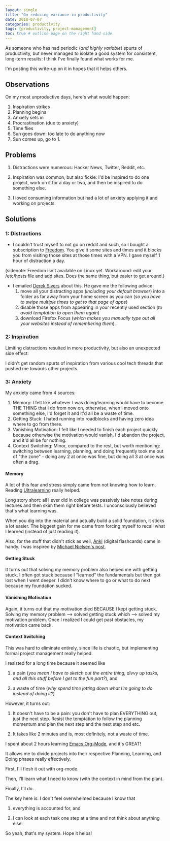 ```yaml
---
layout: single
title: "On reducing variance in productivity"
date: 2018-07-07
categories: productivity
tags: [productivity, project-management]
toc: true # outline page on the right hand side
---
```


As someone who has had periodic (*and highly variable*) spurts of productivity, but never managed to isolate a good system for consistent, long-term results: I think I've finally found what works for me.

I'm posting this write-up on it in hopes that it helps others. 

## Observations

On my most unproductive days, here's what would happen:

1. Inspiration strikes
2. Planning begins
3. Anxiety sets in
4. Procrastination (due to anxiety)
5. Time flies
6. Sun goes down: too late to do anything now
7. Sun comes up, go to 1. 

## Problems

1. Distractions were numerous: Hacker News, Twitter, Reddit, etc.

2. Inspiration was common, but also fickle: I'd be inspired to do one project, work on it for a day or two, and then be inspired to do something else.

3. I loved consuming information but had a lot of anxiety applying it and working on projects.

## Solutions

### 1: Distractions

- I couldn't trust myself to not go on reddit and such, so I bought a subscription to [Freedom](https://freedom.to/). You give it some sites and times and it blocks you from visiting those sites at those times with a VPN. I gave myself 1 hour of distraction a day.

(sidenote: Freedom isn't available on Linux yet. Workaround: edit your /etc/hosts file and add sites. Does the same thing, but easier to get around.)

- I emailed [Derek Sivers](https://sivers.org/) about this. He gave me the following advice:
    1. move all your distracting apps (*including your default browser*) into a folder as far away from your home screen as you can (*so you have to swipe multiple times to get to that page of apps*)
    2. disable those apps from appearing in your recently used section (*to avoid temptation to open them again*)
    3. download Firefox Focus (*which makes you manually type out all your websites instead of remembering them*).

### 2: Inspiration

Limiting distractions resulted in more productivity, but also an unexpected side effect:

I didn't get random spurts of inspiration from various cool tech threads that pushed me towards other projects.

### 3: Anxiety

My anxiety came from 4 sources:

1. Memory: I felt like whatever I was doing/learning would have to become THE THING that I do from now on, otherwise, when I moved onto something else, I'd forget it and it'd all be a waste of time.
2. Getting Stuck: I hated running into roadblocks and having zero idea where to go from there.
3. Vanishing Motivation: I felt like I needed to finish each project quickly because otherwise the motivation would vanish, I'd abandon the project, and it'd all be for nothing.
4. Context Switching: Minor, compared to the rest, but worth mentioning: switching between learning, planning, and doing frequently took me out of "the zone" - doing any 2 at once was fine, but doing all 3 at once was often a drag.

#### Memory

A lot of this fear and stress simply came from not knowing how to learn. Reading [Ultralearning](https://www.scotthyoung.com/blog/ultralearning/) really helped.

Long story short: all I ever did in college was passively take notes during lectures and then skim them right before tests. I unconsciously believed that's what learning was.

When you dig into the material and actually build a solid foundation, it sticks a lot easier. The biggest gain for me came from forcing myself to recall what I learned (instead of just reading it).

Also, for the stuff that didn't stick as well, [Anki](https://apps.ankiweb.net/) (digital flashcards) came in handy. I was inspired by [Michael Nielsen's post](http://augmentingcognition.com/ltm.html).

#### Getting Stuck

It turns out that solving my memory problem also helped me with getting stuck. I often got stuck because I "learned" the fundamentals but then got lost when I went deeper. I didn't know where to go or what to do next because my foundation sucked.

#### Vanishing Motivation

Again, it turns out that my motivation died BECAUSE I kept getting stuck. Solving my memory problem --> solved getting stuck which --> solved my motivation problem. Once I realized I could get past obstacles, my motivation came back.

#### Context Switching

This was hard to eliminate entirely, since life is chaotic, but implementing formal project management really helped.

I resisted for a long time because it seemed like

1. a pain (*you mean I have to sketch out the entire thing, divvy up tasks, and all this stuff before I get to the fun part?*), and

2. a waste of time (*why spend time jotting down what I'm going to do instead of doing it?*)

However, it turns out:

1. It doesn't have to be a pain: you don't have to plan EVERYTHING out, just the next step. Resist the temptation to follow the planning momentum and plan the next step and the next step and etc.

2. It takes like 2 minutes and is, most definitely, not a waste of time.

I spent about 2 hours learning [Emacs Org-Mode](https://www.youtube.com/watch?v=sQS06Qjnkcc&list=PLVtKhBrRV_ZkPnBtt_TD1Cs9PJlU0IIdE&index=1), and it's GREAT!

It allows me to divide projects into their respective Planning, Learning, and Doing phases really effectively.

First, I'll flesh it out with org-mode.

Then, I'll learn what I need to know (with the context in mind from the plan).

Finally, I'll do.

The key here is: I don't feel overwhelmed because I know that

1. everything is accounted for, and

2. I can look at each task one step at a time and not think about anything else.

So yeah, that's my system. Hope it helps!